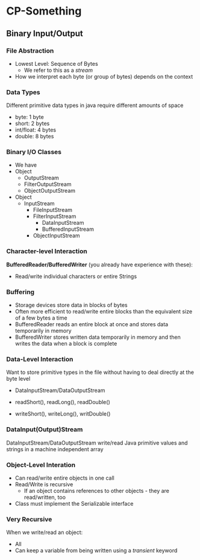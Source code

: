 # CP-Something

## Binary Input/Output

### File Abstraction
* Lowest Level: Sequence of Bytes
  * We refer to this as a *stream*
* How we interpret each byte (or group of bytes) depends on the context

### Data Types
Different primitive data types in java require different amounts of space
* byte: 1 byte
* short: 2 bytes
* int/float: 4 bytes
* double: 8 bytes

### Binary I/O Classes
* We have 
* Object
  * OutputStream
  * FilterOutputStream
  * ObjectOutputStream
* Object
  * InputStream
    * FileInputStream
    * FilterInputStream
      * DataInputStream
      * BufferedInputStream
    * ObjectInputStream
### Character-level Interaction
**BufferedReader/BufferedWriter** (you already have experience with these):
* Read/write individual characters or entire Strings

### Buffering
* Storage devices store data in blocks of bytes
* Often more efficient to read/write entire blocks than the equivalent size of a few bytes a time
* BufferedReader reads an entire block at once and stores data temporarily in memory
* BufferedWriter stores written data temporarily in memory and then writes the data when a block is complete

### Data-Level Interaction
Want to store primitive types in the file without having to deal directly at the byte level
* DataInputStream/DataOutputStream

* readShort(), readLong(), readDouble()
* writeShort(), writeLong(), writDouble()

### DataInput(Output)Stream
DataInputStream/DataOutputStream write/read Java primitive values and strings in a machine independent array

### Object-Level Interation
* Can read/write entire objects in one call
* Read/Write is recursive
  * If an object contains references to other objects - they are read/written, too
* Class must implement the Serializable interface

### Very Recursive
When we write/read an object:
* All 
* Can keep a variable from being written using a *transient* keyword
